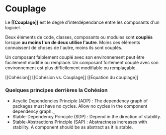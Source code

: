 # Couplage
Le **[[Couplage]]** est le degré d'interdépendance entre les composants d'un logiciel.

Deux éléments de code, classes, composants ou modules sont **couplés** lorsque **au moins l'un de deux utilise l'autre**.
Moins ces éléments connaissent de choses de l'autre, moins ils sont couplés.

Un composant faiblement couplé avec son environnement peut être facilement modifié ou remplacé.
Un composant fortement couplé avec son environnement est plus difficilement modifiable ou remplaçable.

[[Cohésion]]
[[Cohésion vs. Couplage]]
[[Équation du couplage]]

### Quelques principes derrières la Cohésion
- Acyclic Dependencies Principle (ADP) : The dependency graph of packages must have no cycles.
  Allow no cycles in the component dependency graph._
- Stable-Dependency Principle (SDP) : Depend in the direction of stability.
- Stable-Abstractions Principle (SAP) : Abstractness increases with stability.
  A component should be as abstract as it is stable.